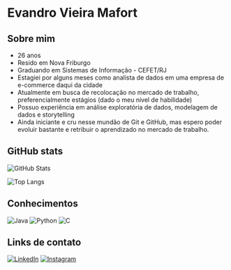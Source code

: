 # Evandro Vieira Mafort

 ## Sobre mim
 
 - 26 anos
 - Resido em Nova Friburgo
 - Graduando em Sistemas de Informação - CEFET/RJ
 - Estagiei por alguns meses como analista de dados em uma empresa de e-commerce daqui da cidade
 - Atualmente em busca de recolocação no mercado de trabalho, preferencialmente estágios (dado o meu nível de habilidade)
 - Possuo experiência em análise exploratória de dados, modelagem de dados e storytelling
 - Ainda iniciante e cru nesse mundão de Git e GitHub, mas espero poder evoluir bastante e retribuir o aprendizado no mercado de trabalho.

## GitHub stats

![GitHub Stats](https://github-readme-stats.vercel.app/api?username=Uaris&theme=transparent&bg_color=000&border_color=30A3DC&show_icons=true&icon_color=30A3DC&title_color=E94D5F&text_color=FFF)

![Top Langs](https://github-readme-stats-git-masterrstaa-rickstaa.vercel.app/api/top-langs/?username=Uaris&bg_color=000&border_color=30A3DC&title_color=E94D5F&text_color=FFF)


## Conhecimentos

![Java](https://img.shields.io/badge/Java-000?style=for-the-badge&logo=java)
![Python](https://img.shields.io/badge/Python-000?style=for-the-badge&logo=python)
![C](https://img.shields.io/badge/C-000?style=for-the-badge&logo=c)

## Links de contato

[![LinkedIn](https://img.shields.io/badge/LinkedIn-000?style=for-the-badge&logo=linkedin&logoColor=0E76A8)](https://www.linkedin.com/in/SEUUSERNAME/) [![Instagram](https://img.shields.io/badge/Instagram-000?style=for-the-badge&logo=instagram)](https://www.instagram.com/SEUUSERNAME/) 



 